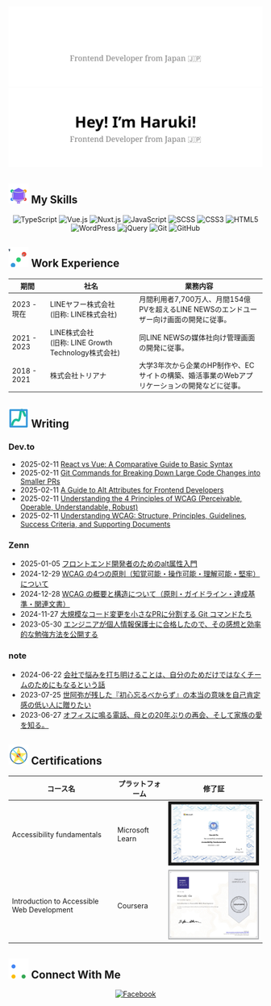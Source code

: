 <!-- ![メインビジュアル: 自己紹介（Hey! I'm Haruki! Frontend Developer from Japan）](images/main-visual.png) -->
<img src="./images/main-visual-dark.svg#gh-dark-mode-only" alt="SVG Animation: 波紋アニメーションと自己紹介（Hey! I'm Haruki! Frontend Developer from Japan）" />

<img src="./images/main-visual-light.svg#gh-light-mode-only" alt="SVG Animation: 波紋アニメーションと自己紹介（Hey! I'm Haruki! Frontend Developer from Japan）" />

## ![My Skills アイコン](./icons/icon-my-skills.svg) My Skills

<div align="center">
  <img src="https://img.shields.io/badge/-TypeScript-3178C6?style=for-the-badge&logo=typescript&logoColor=white" alt="TypeScript">
  <img src="https://img.shields.io/badge/-Vue.js-4FC08D?style=for-the-badge&logo=vue.js&logoColor=white" alt="Vue.js">
  <img src="https://img.shields.io/badge/-Nuxt.js-00DC82?style=for-the-badge&logo=nuxt.js&logoColor=white" alt="Nuxt.js">
  <img src="https://img.shields.io/badge/-JavaScript-F7DF1E?style=for-the-badge&logo=javascript&logoColor=black" alt="JavaScript">
  <img src="https://img.shields.io/badge/-SCSS-CC6699?style=for-the-badge&logo=sass&logoColor=white" alt="SCSS">
  <img src="https://img.shields.io/badge/-CSS3-1572B6?style=for-the-badge&logo=css3&logoColor=white" alt="CSS3">
  <img src="https://img.shields.io/badge/-HTML5-E34F26?style=for-the-badge&logo=html5&logoColor=white" alt="HTML5">
  <img src="https://img.shields.io/badge/-WordPress-21759B?style=for-the-badge&logo=wordpress&logoColor=white" alt="WordPress">
  <img src="https://img.shields.io/badge/-jQuery-0769AD?style=for-the-badge&logo=jquery&logoColor=white" alt="jQuery">
  <img src="https://img.shields.io/badge/-Git-F05032?style=for-the-badge&logo=git&logoColor=white" alt="Git">
  <img src="https://img.shields.io/badge/-GitHub-181717?style=for-the-badge&logo=github&logoColor=white" alt="GitHub">
</div>

## ![Work Experience アイコン](./icons/icon-work-experience.svg) Work Experience

<table style="width: 100%; border-collapse: collapse;">
  <thead>
    <tr>
      <th width="15%">期間</th>
      <th width="35%">社名</th>
      <th width="50%">業務内容</th>
    </tr>
  </thead>
  <tbody>
    <tr>
      <td>2023 - 現在</td>
      <td>LINEヤフー株式会社<br>(旧称: LINE株式会社)</td>
      <td>月間利用者7,700万人、月間154億PVを超えるLINE NEWSのエンドユーザー向け画面の開発に従事。</td>
    </tr>
    <tr>
      <td>2021 - 2023</td>
      <td>LINE株式会社<br>(旧称: LINE Growth Technology株式会社)</td>
      <td>同LINE NEWSの媒体社向け管理画面の開発に従事。</td>
    </tr>
    <tr>
      <td>2018 - 2021</td>
      <td>株式会社トリアナ</td>
      <td>大学3年次から企業のHP制作や、ECサイトの構築、婚活事業のWebアプリケーションの開発などに従事。</td>
    </tr>
  </tbody>
</table>


## ![Writing アイコン](./icons/icon-writing.svg) Writing

### Dev.to

<!-- DEV-TO-POST-LIST:START -->
- 2025-02-11 [React vs Vue: A Comparative Guide to Basic Syntax](https://dev.to/oeharuki/react-vs-vue-a-comparative-guide-to-basic-syntax-2d91)
- 2025-02-11 [Git Commands for Breaking Down Large Code Changes into Smaller PRs](https://dev.to/oeharuki/git-commands-for-breaking-down-large-code-changes-into-smaller-prs-2n84)
- 2025-02-11 [A Guide to Alt Attributes for Frontend Developers](https://dev.to/oeharuki/a-guide-to-alt-attributes-for-frontend-developers-4238)
- 2025-02-11 [Understanding the 4 Principles of WCAG &lpar;Perceivable, Operable, Understandable, Robust&rpar;](https://dev.to/oeharuki/understanding-the-4-principles-of-wcag-perceivable-operable-understandable-robust-2c55)
- 2025-02-11 [Understanding WCAG: Structure, Principles, Guidelines, Success Criteria, and Supporting Documents](https://dev.to/oeharuki/understanding-wcag-structure-principles-guidelines-success-criteria-and-supporting-documents-1fc)<!-- DEV-TO-POST-LIST:END -->

### Zenn

<!-- ZENN-POST-LIST:START -->
- 2025-01-05 [フロントエンド開発者のためのalt属性入門](https://zenn.dev/harryduck/articles/alt-attribute-in-a11y)
- 2024-12-29 [WCAG の4つの原則（知覚可能・操作可能・理解可能・堅牢）について](https://zenn.dev/harryduck/articles/what-are-4-principles-of-wcag)
- 2024-12-28 [WCAG の概要と構造について（原則・ガイドライン・達成基準・関連文書）](https://zenn.dev/harryduck/articles/what-is-wcag)
- 2024-11-27 [大規模なコード変更を小さなPRに分割する Git コマンドたち](https://zenn.dev/harryduck/articles/large-code-changes-into-smaller-prs)
- 2023-05-30 [エンジニアが個人情報保護士に合格したので、その感想と効率的な勉強方法を公開する](https://zenn.dev/harryduck/articles/2b9001e63eeeb1)<!-- ZENN-POST-LIST:END -->

### note

<!-- NOTE-POST-LIST:START -->
- 2024-06-22 [会社で悩みを打ち明けることは、自分のためだけではなくチームのためにもなるという話](https://note.com/okuda_haruki/n/nb95bf39a78ea)
- 2023-07-25 [世阿弥が残した『初心忘るべからず』の本当の意味を自己肯定感の低い人に贈りたい](https://note.com/okuda_haruki/n/n8c985351334e)
- 2023-06-27 [オフィスに鳴る電話、母との20年ぶりの再会、そして家族の愛を知る。](https://note.com/okuda_haruki/n/n48d2f31d49e9)<!-- NOTE-POST-LIST:END -->

<!-- ## ![Stats アイコン](./icons/icon-stats.svg) My Stats -->

<!-- ![Haruki's GitHub stats](https://github-readme-stats.vercel.app/api?username=haru0101&show_icons=true&theme=radical) -->

## ![Certifications アイコン](./icons/icon-certifications.svg) Certifications

|コース名|プラットフォーム|修了証|
|-|-|-|
|Accessibility fundamentals|Microsoft Learn|<img style="width: 340px;" src="./images/image-accessibility-fundamentals.jpg" alt="Accessibility fundamentals の修了証">|
|Introduction to Accessible Web Development|Coursera|<img style="width: 340px;" src="./images/image-introduction-to-accessible-web-development.jpg" alt="Introduction to Accessible Web Development の修了証">|

## ![Connect With Me アイコン](./icons/icon-connect-with-me.svg) Connect With Me

<div align="center">
  <a href="https://www.facebook.com/haruki.oe.0905/" target="_blank">
    <img src="https://img.shields.io/badge/-Facebook-1877F2?style=for-the-badge&logo=facebook&logoColor=white" alt="Facebook">
  </a>
</div>
